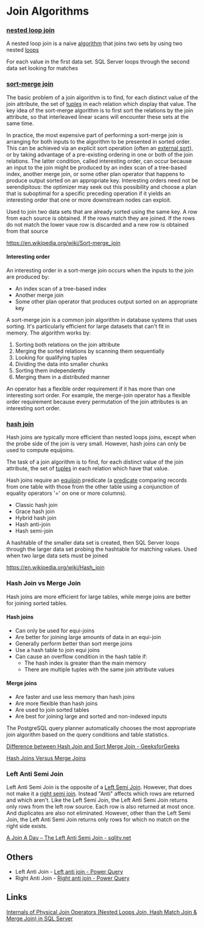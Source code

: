 # Join Algorithms

### [nested loop join](https://en.wikipedia.org/wiki/Nested_loop_join)

A nested loop join is a naive [algorithm](https://en.wikipedia.org/wiki/Algorithm) that joins two sets by using two nested [loops](https://en.wikipedia.org/wiki/Loop_(computing))

For each value in the first data set. SQL Server loops through the second data set looking for matches

### [sort-merge join](https://en.wikipedia.org/wiki/Sort-merge_join)

The basic problem of a join algorithm is to find, for each distinct value of the join attribute, the set of [tuples](https://en.wikipedia.org/wiki/Tuple) in each relation which display that value. The key idea of the sort-merge algorithm is to first sort the relations by the join attribute, so that interleaved linear scans will encounter these sets at the same time.

In practice, the most expensive part of performing a sort-merge join is arranging for both inputs to the algorithm to be presented in sorted order. This can be achieved via an explicit sort operation (often an [external sort](https://en.wikipedia.org/wiki/External_sort)), or by taking advantage of a pre-existing ordering in one or both of the join relations. The latter condition, called interesting order, can occur because an input to the join might be produced by an index scan of a tree-based index, another merge join, or some other plan operator that happens to produce output sorted on an appropriate key. Interesting orders need not be serendipitous: the optimizer may seek out this possibility and choose a plan that is suboptimal for a specific preceding operation if it yields an interesting order that one or more downstream nodes can exploit.

Used to join two data sets that are already sorted using the same key. A row from each source is obtained. If the rows match they are joined. If the rows do not match the lower vaue row is discarded and a new row is obtained from that source

https://en.wikipedia.org/wiki/Sort-merge_join

#### Interesting order

An interesting order in a sort-merge join occurs when the inputs to the join are produced by:

- An index scan of a tree-based index
- Another merge join
- Some other plan operator that produces output sorted on an appropriate key

A sort-merge join is a common join algorithm in database systems that uses sorting. It's particularly efficient for large datasets that can't fit in memory. The algorithm works by:

1. Sorting both relations on the join attribute
2. Merging the sorted relations by scanning them sequentially
3. Looking for qualifying tuples
4. Dividing the data into smaller chunks
5. Sorting them independently
6. Merging them in a distributed manner

An operator has a flexible order requirement if it has more than one interesting sort order. For example, the merge-join operator has a flexible order requirement because every permutation of the join attributes is an interesting sort order.

### [hash join](https://en.wikipedia.org/wiki/Hash_join)

Hash joins are typically more efficient than nested loops joins, except when the probe side of the join is very small. However, hash joins can only be used to compute equijoins.

The task of a join algorithm is to find, for each distinct value of the join attribute, the set of [tuples](https://en.wikipedia.org/wiki/Tuple#Relational_model) in each relation which have that value.

Hash joins require an [equijoin](https://en.wikipedia.org/wiki/Equijoin) predicate (a [predicate](https://en.wikipedia.org/wiki/Syntactic_predicate) comparing records from one table with those from the other table using a conjunction of equality operators '=' on one or more columns).

- Classic hash join
- Grace hash join
- Hybrid hash join
- Hash anti-join
- Hash semi-join

A hashtable of the smaller data set is created, then SQL Server loops through the larger data set probing the hashtable for matching values. Used when two large data sets must be joined

https://en.wikipedia.org/wiki/Hash_join

### Hash Join vs Merge Join

Hash joins are more efficient for large tables, while merge joins are better for joining sorted tables.

#### Hash joins

- Can only be used for equi-joins
- Are better for joining large amounts of data in an equi-join
- Generally perform better than sort merge joins
- Use a hash table to join equi joins
- Can cause an overflow condition in the hash table if:
    - The hash index is greater than the main memory
    - There are multiple tuples with the same join attribute values

#### Merge joins

- Are faster and use less memory than hash joins
- Are more flexible than hash joins
- Are used to join sorted tables
- Are best for joining large and sorted and non-indexed inputs

The PostgreSQL query planner automatically chooses the most appropriate join algorithm based on the query conditions and table statistics.

[Difference between Hash Join and Sort Merge Join - GeeksforGeeks](https://www.geeksforgeeks.org/difference-between-hash-join-and-sort-merge-join/)

[Hash Joins Versus Merge Joins](https://www.vertica.com/docs/9.3.x/HTML/Content/Authoring/AnalyzingData/Optimizations/HashJoinsVs.MergeJoins.htm)

### Left Anti Semi Join

Left Anti Semi Join is the opposite of a [Left Semi Join](http://sqlity.net/en/1348/a-join-a-day-the-left-semi-join/). However, that does not make it a [right semi join](http://sqlity.net/en/1354/a-join-a-day-the-right-semi-join/). Instead "Anti" affects which rows are returned and which aren't. Like the Left Semi Join, the Left Anti Semi Join returns only rows from the left row source. Each row is also returned at most once. And duplicates are also not eliminated. However, other than the Left Semi Join, the Left Anti Semi Join returns only rows for which no match on the right side exists.

[A Join A Day – The Left Anti Semi Join - sqlity.net](https://sqlity.net/en/1360/a-join-a-day-the-left-anti-semi-join/)

## Others

- Left Anti Join - [Left anti join - Power Query](https://learn.microsoft.com/en-us/power-query/merge-queries-left-anti)
- Right Anti Join - [Right anti join - Power Query](https://learn.microsoft.com/en-us/power-query/merge-queries-right-anti)

## Links

[Internals of Physical Join Operators (Nested Loops Join, Hash Match Join & Merge Join) in SQL Server](https://www.sqlshack.com/internals-of-physical-join-operators-nested-loops-join-hash-match-join-merge-join-in-sql-server/)
